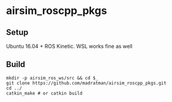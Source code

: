 # airsim_roscpp_pkgs

##  Setup 
Ubuntu 16.04 + ROS Kinetic. 
WSL works fine as well


##  Build
```
mkdir -p airsim_ros_ws/src && cd $_   
git clone https://github.com/madratman/airsim_roscpp_pkgs.git
cd ../
catkin_make # or catkin build
```
